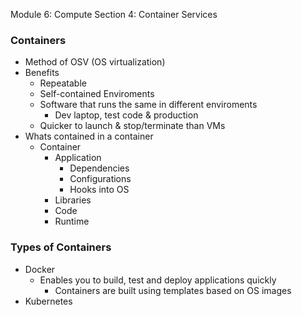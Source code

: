 Module 6: Compute
Section 4: Container Services


### Containers
- Method of OSV (OS virtualization)
- Benefits
	- Repeatable
	- Self-contained Enviroments
	- Software that runs the same in different enviroments
		- Dev laptop, test code & production
	- Quicker to launch & stop/terminate than VMs
- Whats contained in a container
	- Container
		- Application
			- Dependencies
			- Configurations
			- Hooks into OS
		- Libraries
		- Code
		- Runtime
		

### Types of Containers
- Docker
	- Enables you to build, test and deploy applications quickly
		- Containers are built using templates based on OS images
- Kubernetes